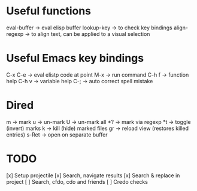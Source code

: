 # Useful functions

eval-buffer  -> eval elisp buffer
lookup-key   -> to check key bindings
align-regexp -> to align text, can be applied to a visual selection

# Useful Emacs key bindings

C-x C-e -> eval elistp code at point
M-x     -> run command
C-h f   -> function help
C-h v   -> variable help
C-;     -> auto correct spell mistake

# Dired

m     -> mark
u     -> un-mark
U     -> un-mark all
*?    -> mark via regexp
*t    -> toggle (invert) marks
k     -> kill (hide) marked files
gr    -> reload view (restores killed entries)
s-Ret -> open on separate buffer

# TODO

[x] Setup projectile
[x] Search, navigate results
[x] Search & replace in project
[ ] Search, cfdo, cdo and friends
[ ] Credo checks
